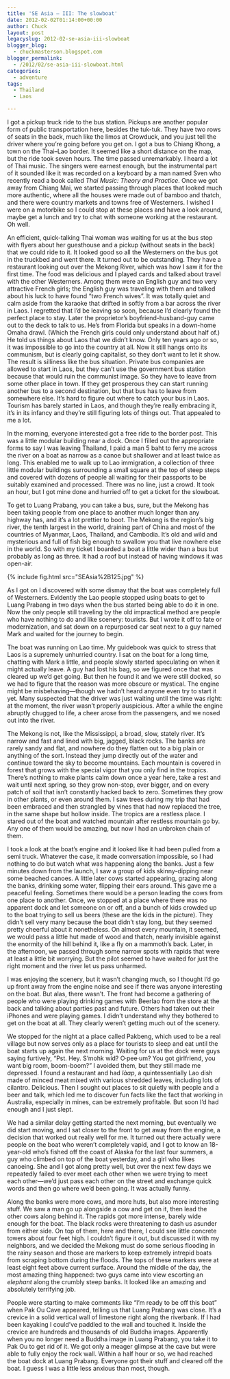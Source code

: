 ```yaml
---
title: 'SE Asia — III: The slowboat'
date: 2012-02-02T01:14:00+00:00
author: Chuck
layout: post
legacyslug: 2012-02-se-asia-iii-slowboat
blogger_blog:
  - chuckmasterson.blogspot.com
blogger_permalink:
  - /2012/02/se-asia-iii-slowboat.html
categories:
  - adventure
tags:
  - Thailand
  - Laos

---
```

I got a pickup truck ride to the bus station. Pickups are another popular form
of public transportation here, besides the tuk-tuk. They have two rows of seats
in the back, much like the limos at Crowduck, and you just tell the driver
where you’re going before you get on. I got a bus to Chiang Khong, a town
on the Thai–Lao border. It seemed like a short distance on the map, but the
ride took seven hours. The time passed unremarkably. I heard a lot of Thai
music. The singers were earnest enough, but the instrumental part of it sounded
like it was recorded on a keyboard by a man named Sven who recently read a book
called *Thai Music: Theory and Practice*. Once we got away from Chiang Mai, we
started passing through places that looked much more authentic, where all the
houses were made out of bamboo and thatch, and there were country markets and
towns free of Westerners. I wished I were on a motorbike so I could stop at
these places and have a look around, maybe get a lunch and try to chat with
someone working at the restaurant. Oh well.


An efficient, quick-talking Thai woman was waiting for us at the bus stop with
flyers about her guesthouse and a pickup (without seats in the back) that we
could ride to it. It looked good so all the Westerners on the bus got in the
truckbed and went there. It turned out to be outstanding. They have a
restaurant looking out over the Mekong River, which was how I saw it for the
first time. The food was delicious and I played cards and talked about travel
with the other Westerners. Among them were an English guy and two very
attractive French girls; the English guy was traveling with them and talked
about his luck to have found “two French wives”. It was totally
quiet and calm aside from the karaoke that drifted in softly from a bar across
the river in Laos. I regretted that I’d be leaving so soon, because
I’d clearly found the perfect place to stay. Later the proprietor’s
boyfriend-husband-guy came out to the deck to talk to us. He’s from
Florida but speaks in a down-home Omaha drawl. (Which the French girls could
only understand about half of.) He told us things about Laos that we
didn’t know. Only ten years ago or so, it was impossible to go into the
country at all. Now it still hangs onto its communism, but is clearly going
capitalist, so they don’t want to let it show. The result is silliness
like the bus situation. Private bus companies are allowed to start in Laos, but
they can’t use the government bus station because that would ruin the
communist image. So they have to leave from some other place in town. If they
get prosperous they can start running another bus to a second destination, but
that bus has to leave from somewhere else. It’s hard to figure out where
to catch your bus in Laos. Tourism has barely started in Laos, and though
they’re really embracing it, it’s in its infancy and they’re
still figuring lots of things out. That appealed to me a lot.


In the morning, everyone interested got a free ride to the border post. This
was a little modular building near a dock. Once I filled out the appropriate
forms to say I was leaving Thailand, I paid a man 5 baht to ferry me across the
river on a boat as narrow as a canoe but shallower and at least twice as long.
This enabled me to walk up to Lao immigration, a collection of three little
modular buildings surrounding a small square at the top of steep steps and
covered with dozens of people all waiting for their passports to be suitably
examined and processed. There was no line, just a crowd. It took an hour, but I
got mine done and hurried off to get a ticket for the slowboat.


To get to Luang Prabang, you can take a bus, sure, but the Mekong has been
taking people from one place to another much longer than any highway has, and
it’s a lot prettier to boot. The Mekong is the region’s big river,
the tenth largest in the world, draining part of China and most of the
countries of Myanmar, Laos, Thailand, and Cambodia. It’s old and wild and
mysterious and full of fish big enough to swallow you that live nowhere else in
the world. So with my ticket I boarded a boat a little wider than a bus but
probably as long as three. It had a roof but instead of having windows it was
open-air.


{% include fig.html src="SEAsia%2B125.jpg" %}


As I got on I discovered with some dismay that the boat was completely full of
Westerners. Evidently the Lao people stopped using boats to get to Luang
Prabang in two days when the bus started being able to do it in one. Now the
only people still traveling by the old impractical method are people who have
nothing to do and like scenery: tourists. But I wrote it off to fate or
modernization, and sat down on a repurposed car seat next to a guy named Mark
and waited for the journey to begin.


The boat was running on Lao time. My guidebook was quick to stress that Laos is
a supremely unhurried country. I sat on the boat for a long time, chatting with
Mark a little, and people slowly started speculating on when it might actually
leave. A guy had lost his bag, so we figured once that was cleared up
we’d get going. But then he found it and we were still docked, so we had
to figure that the reason was more obscure or mystical. The engine might be
misbehaving—though we hadn’t heard anyone even try to start it yet. Many
suspected that the driver was just waiting until the time was right: at the
moment, the river wasn’t properly auspicious. After a while the engine
abruptly chugged to life, a cheer arose from the passengers, and we nosed out
into the river.


The Mekong is not, like the Mississippi, a broad, slow, stately river.
It’s narrow and fast and lined with big, jagged, black rocks. The banks
are rarely sandy and flat, and nowhere do they flatten out to a big plain or
anything of the sort. Instead they jump directly out of the water and continue
toward the sky to become mountains. Each mountain is covered in forest that
grows with the special vigor that you only find in the tropics. There’s
nothing to make plants calm down once a year here, take a rest and wait until
next spring, so they grow non-stop, ever bigger, and on every patch of soil
that isn’t constantly hacked back to zero. Sometimes they grow in other
plants, or even around them. I saw trees during my trip that had been embraced
and then strangled by vines that had now replaced the tree, in the same shape
but hollow inside. The tropics are a restless place. I stared out of the boat
and watched mountain after restless mountain go by. Any one of them would be
amazing, but now I had an unbroken chain of them.


I took a look at the boat’s engine and it looked like it had been pulled
from a semi truck. Whatever the case, it made conversation impossible, so I had
nothing to do but watch what was happening along the banks. Just a few minutes
down from the launch, I saw a group of kids skinny-dipping near some beached
canoes. A little later cows started appearing, grazing along the banks,
drinking some water, flipping their ears around. This gave me a peaceful
feeling. Sometimes there would be a person leading the cows from one place to
another. Once, we stopped at a place where there was no apparent dock and let
someone on or off, and a bunch of kids crowded up to the boat trying to sell us
beers (these are the kids in the picture). They didn’t sell very many
because the boat didn’t stay long, but they seemed pretty cheerful about
it nonetheless. On almost every mountain, it seemed, we would pass a little hut
made of wood and thatch, nearly invisible against the enormity of the hill
behind it, like a fly on a mammoth’s back. Later, in the afternoon, we
passed through some narrow spots with rapids that were at least a little bit
worrying. But the pilot seemed to have waited for just the right moment and the
river let us pass unharmed.


I was enjoying the scenery, but it wasn’t changing much, so I thought
I’d go up front away from the engine noise and see if there was anyone
interesting on the boat. But alas, there wasn’t. The front had become a
gathering of people who were playing drinking games with Beerlao from the store
at the back and talking about parties past and future. Others had taken out
their iPhones and were playing games. I didn’t understand why they
bothered to get on the boat at all. They clearly weren’t getting much out
of the scenery.


We stopped for the night at a place called Pakbeng, which used to be a real
village but now serves only as a place for tourists to sleep and eat until the
boat starts up again the next morning. Waiting for us at the dock were guys
saying furtively, “Pst. Hey. S’mohk wíd? O·pee·um? You got
girlfriend, you want big room, boom-boom?” I avoided them, but they still
made me depressed. I found a restaurant and had *làap*, a quintessentially Lao
dish made of minced meat mixed with various shredded leaves, including lots of
cilantro. Delicious. Then I sought out places to sit quietly with people and a
beer and talk, which led me to discover fun facts like the fact that working in
Australia, especially in mines, can be extremely profitable. But soon I’d
had enough and I just slept.


We had a similar delay getting started the next morning, but eventually we did
start moving, and I sat closer to the front to get away from the engine, a
decision that worked out really well for me. It turned out there actually were
people on the boat who weren’t completely vapid, and I got to know an
18-year-old who’s fished off the coast of Alaska for the last four
summers, a guy who climbed on top of the boat yesterday, and a girl who likes
canoeing. She and I got along pretty well, but over the next few days we
repeatedly failed to ever meet each other when we were trying to meet each
other—we’d just pass each other on the street and exchange quick words
and then go where we’d been going. It was actually funny.


Along the banks were more cows, and more huts, but also more interesting stuff.
We saw a man go up alongside a cow and get on it, then lead the other cows
along behind it. The rapids got more intense, barely wide enough for the boat.
The black rocks were threatening to dash us asunder from either side. On top of
them, here and there, I could see little concrete towers about four feet high.
I couldn’t figure it out, but discussed it with my neighbors, and we
decided the Mekong must do some serious flooding in the rainy season and those
are markers to keep extremely intrepid boats from scraping bottom during the
floods. The tops of these markers were at least eight feet above current
surface. Around the middle of the day, the most amazing thing happened: two
guys came into view escorting an *elephant* along the crumbly steep banks. It
looked like an amazing and absolutely terrifying job.

People were starting to make comments like “I’m ready to be off
this boat” when Pak Ou Cave appeared, telling us that Luang Prabang was
close. It’s a crevice in a solid vertical wall of limestone right along
the riverbank. If I had been kayaking I could’ve paddled to the wall and
touched it. Inside the crevice are hundreds and thousands of old Buddha images.
Apparently when you no longer need a Buddha image in Luang Prabang, you take it
to Pak Ou to get rid of it. We got only a meager glimpse at the cave but were
able to fully enjoy the rock wall. Within a half hour or so, we had reached the
boat dock at Luang Prabang. Everyone got their stuff and cleared off the boat.
I guess I was a little less anxious than most, though.

